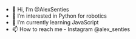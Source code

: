 - 👋 Hi, I’m @AlexSenties
- 👀 I’m interested in Python for robotics
- 🌱 I’m currently learning JavaScript
- 📫 How to reach me - Instagram @alex_senties

<!---
(4) - 💞️ I’m looking to collaborate on ...

AlexSenties/AlexSenties is a ✨ special ✨ repository because its `README.md` (this file) appears on your GitHub profile.
You can click the Preview link to take a look at your changes.
--->
